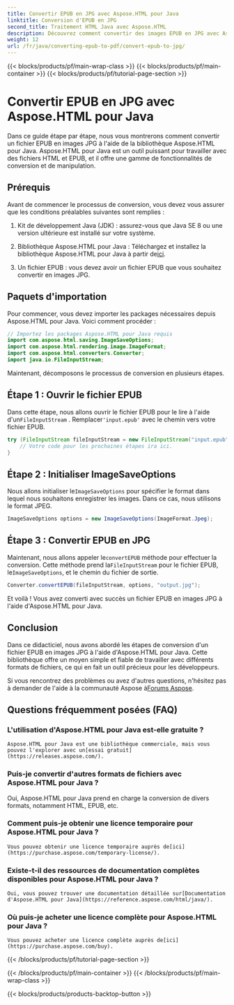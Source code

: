 ```yaml
---
title: Convertir EPUB en JPG avec Aspose.HTML pour Java
linktitle: Conversion d'EPUB en JPG
second_title: Traitement HTML Java avec Aspose.HTML
description: Découvrez comment convertir des images EPUB en JPG avec Aspose.HTML pour Java. Suivez notre guide étape par étape pour une conversion fluide.
weight: 12
url: /fr/java/converting-epub-to-pdf/convert-epub-to-jpg/
---
```


{{< blocks/products/pf/main-wrap-class >}}
{{< blocks/products/pf/main-container >}}
{{< blocks/products/pf/tutorial-page-section >}}

# Convertir EPUB en JPG avec Aspose.HTML pour Java


Dans ce guide étape par étape, nous vous montrerons comment convertir un fichier EPUB en images JPG à l'aide de la bibliothèque Aspose.HTML pour Java. Aspose.HTML pour Java est un outil puissant pour travailler avec des fichiers HTML et EPUB, et il offre une gamme de fonctionnalités de conversion et de manipulation.

## Prérequis

Avant de commencer le processus de conversion, vous devez vous assurer que les conditions préalables suivantes sont remplies :

1. Kit de développement Java (JDK) : assurez-vous que Java SE 8 ou une version ultérieure est installé sur votre système.

2.  Bibliothèque Aspose.HTML pour Java : Téléchargez et installez la bibliothèque Aspose.HTML pour Java à partir de[ici](https://releases.aspose.com/html/java/).

3. Un fichier EPUB : vous devez avoir un fichier EPUB que vous souhaitez convertir en images JPG.

## Paquets d'importation

Pour commencer, vous devez importer les packages nécessaires depuis Aspose.HTML pour Java. Voici comment procéder :

```java
// Importez les packages Aspose.HTML pour Java requis
import com.aspose.html.saving.ImageSaveOptions;
import com.aspose.html.rendering.image.ImageFormat;
import com.aspose.html.converters.Converter;
import java.io.FileInputStream;
```

Maintenant, décomposons le processus de conversion en plusieurs étapes.

## Étape 1 : Ouvrir le fichier EPUB

 Dans cette étape, nous allons ouvrir le fichier EPUB pour le lire à l'aide d'un`FileInputStream` . Remplacer`'input.epub'` avec le chemin vers votre fichier EPUB.

```java
try (FileInputStream fileInputStream = new FileInputStream("input.epub")) {
    // Votre code pour les prochaines étapes ira ici.
}
```

## Étape 2 : Initialiser ImageSaveOptions

Nous allons initialiser le`ImageSaveOptions` pour spécifier le format dans lequel nous souhaitons enregistrer les images. Dans ce cas, nous utilisons le format JPEG.

```java
ImageSaveOptions options = new ImageSaveOptions(ImageFormat.Jpeg);
```

## Étape 3 : Convertir EPUB en JPG

 Maintenant, nous allons appeler le`convertEPUB` méthode pour effectuer la conversion. Cette méthode prend la`FileInputStream` pour le fichier EPUB, le`ImageSaveOptions`, et le chemin du fichier de sortie.

```java
Converter.convertEPUB(fileInputStream, options, "output.jpg");
```

Et voilà ! Vous avez converti avec succès un fichier EPUB en images JPG à l'aide d'Aspose.HTML pour Java.

## Conclusion

Dans ce didacticiel, nous avons abordé les étapes de conversion d'un fichier EPUB en images JPG à l'aide d'Aspose.HTML pour Java. Cette bibliothèque offre un moyen simple et fiable de travailler avec différents formats de fichiers, ce qui en fait un outil précieux pour les développeurs.

 Si vous rencontrez des problèmes ou avez d'autres questions, n'hésitez pas à demander de l'aide à la communauté Aspose à[Forums Aspose](https://forum.aspose.com/).

## Questions fréquemment posées (FAQ)

### L'utilisation d'Aspose.HTML pour Java est-elle gratuite ?
    Aspose.HTML pour Java est une bibliothèque commerciale, mais vous pouvez l'explorer avec un[essai gratuit](https://releases.aspose.com/).

### Puis-je convertir d'autres formats de fichiers avec Aspose.HTML pour Java ?
   Oui, Aspose.HTML pour Java prend en charge la conversion de divers formats, notamment HTML, EPUB, etc.

### Comment puis-je obtenir une licence temporaire pour Aspose.HTML pour Java ?
    Vous pouvez obtenir une licence temporaire auprès de[ici](https://purchase.aspose.com/temporary-license/).

### Existe-t-il des ressources de documentation complètes disponibles pour Aspose.HTML pour Java ?
    Oui, vous pouvez trouver une documentation détaillée sur[Documentation d'Aspose.HTML pour Java](https://reference.aspose.com/html/java/).

### Où puis-je acheter une licence complète pour Aspose.HTML pour Java ?
    Vous pouvez acheter une licence complète auprès de[ici](https://purchase.aspose.com/buy).


{{< /blocks/products/pf/tutorial-page-section >}}

{{< /blocks/products/pf/main-container >}}
{{< /blocks/products/pf/main-wrap-class >}}

{{< blocks/products/products-backtop-button >}}
